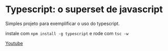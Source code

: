 # Typescript: o superset de javascript

Simples projeto para exemplificar o uso do typescript.

instale com `npm install -g typescript` e rode com `tsc -w`

[Youtube](https://youtu.be/5mRJ2OW1MHY)

